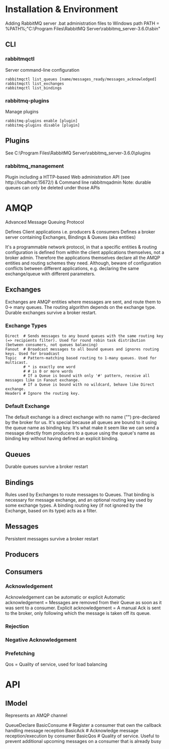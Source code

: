# Installation & Environment
Adding RabbitMQ server .bat administration files to Windows path
PATH = %PATH%;"C:\Program Files\RabbitMQ Server\rabbitmq_server-3.6.0\sbin"

## CLI
### rabbitmqctl
Server command-line configuration
	
	rabbitmqctl list_queues [name/messages_ready/messages_acknowledged]
	rabbitmqctl list_exchanges
	rabbitmqctl list_bindings

### rabbitmq-plugins
Manage plugins

	rabbitmq-plugins enable [plugin]
	rabbitmq-plugins disable [plugin]

## Plugins
See C:\Program Files\RabbitMQ Server\rabbitmq_server-3.6.0\plugins

### rabbitmq_management
Plugin including a HTTP-based Web administration API (see http://localhost:15672/) & Command line rabbitmqadmin
Note: durable queues can only be deleted under those APIs

# AMQP
Advanced Message Queuing Protocol

Defines Client applications i.e. producers & consumers
Defines a broker server containing Exchanges, Bindings & Queues (aka entities)

It's a programmable network protocol, in that a specific entities & routing configuration is defined from within the client applications themselves, not a broker admin.
Therefore the applications themselves declare all the AMQP entities and routing schemes they need.
Although, beware of configuration conflicts between different applications, e.g. declaring the same exchange/queue with different parameters.

## Exchanges
Exchanges are AMQP entities where messages are sent, and route them to 0-> many queues.
The routing algorithm depends on the exchange type.
Durable exchanges survive a broker restart.

### Exchange Types
	Direct	# Sends messages to any bound queues with the same routing key (=> recipients filter). Used for round robin task distribution (between consumers, not queues balancing)
	Fanout	# Broadcast messages to all bound queues and ignores routing keys. Used for broadcast
	Topic	# Pattern-matching based routing to 1-many queues. Used for multicast.
			# * is exactly one word
			# # is 0 or more words
			# If a Queue is bound with only '#' pattern, receive all messages like in Fanout exchange.
			# If a Queue is bound with no wildcard, behave like Direct exchange.
	Headers	# Ignore the routing key.
	
### Default Exchange
The default exchange is a direct exchange with no name ("") pre-declared by the broker for us.
It's special because all queues are bound to it using the queue name as binding key.
It's what make it seem like we can send a message directly from producers to a queue using the queue's name as binding key without having defined an explicit binding.

## Queues
Durable queues survive a broker restart

## Bindings
Rules used by Exchanges to route messages to Queues. That binding is necessary for message exchange, and an optional routing key used by some exchange types.
A binding routing key (if not ignored by the Exchange, based on its type) acts as a filter.

## Messages
Persistent messages survive a broker restart

## Producers

## Consumers
### Acknowledgement
Acknowledgement can be automatic or explicit
Automatic acknowledgement = Messages are removed from their Queue as soon as it was sent to a consumer.
Explicit acknowledgement = A manual Ack is sent to the broker, only following which the message is taken off its queue.

### Rejection
### Negative Acknowledgement
### Prefetching
Qos = Quality of service, used for load balancing

# API
## IModel
Represents an AMQP channel

QueueDeclare
BasicConsume	# Register a consumer that own the callback handling message reception
BasicAck		# Acknowledge message reception/execution by consumer
BasicQos		# Quality of service. Useful to prevent additional upcoming messages on a consumer that is already busy

